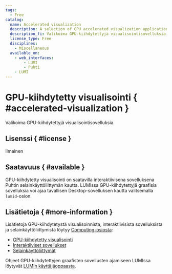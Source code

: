 ```yaml
---
tags:
  - Free
catalog:
  name: Accelerated visualization
  description: A selection of GPU accelerated visualization applications
  description_fi: Valikoima GPU-kiihdytettyjä visualisointisovelluksia
  license_type: Free
  disciplines:
    - Miscellaneous
  available_on:
    - web_interfaces:
        - LUMI
        - Puhti
    - LUMI
---
```


# GPU-kiihdytetty visualisointi { #accelerated-visualization }

Valikoima GPU-kiihdytettyjä visualisointisovelluksia.

## Lisenssi { #license }

Ilmainen

## Saatavuus { #available }

GPU-kiihdytetty visualisointi on saatavilla interaktiivisena sovelluksena Puhtin selainkäyttöliittymän kautta. LUMIssa GPU-kiihdytettyjä graafisia sovelluksia voi ajaa tavallisen Desktop-sovelluksen kautta valitsemalla `lumid`-osion.

## Lisätietoja { #more-information }

Lisätietoja GPU-kiihdytetystä visualisoinnista, interaktiivisista sovelluksista ja selainkäyttöliittymistä löytyy [Computing-osiosta](../computing/index.md):

- [GPU-kiihdytetty visualisointi](../computing/webinterface/accelerated-visualization.md)
- [Interaktiiviset sovellukset](../computing/webinterface/apps.md)
- [Selainkäyttöliittymät](../computing/webinterface/index.md)

Ohjeet GPU-kiihdytettyjen graafisten sovellusten ajamiseen LUMIssa löytyvät [LUMIn käyttäjäoppaasta](https://docs.lumi-supercomputer.eu/runjobs/webui/desktop/).